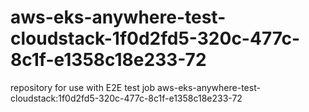 # aws-eks-anywhere-test-cloudstack-1f0d2fd5-320c-477c-8c1f-e1358c18e233-72
repository for use with E2E test job aws-eks-anywhere-test-cloudstack:1f0d2fd5-320c-477c-8c1f-e1358c18e233-72

